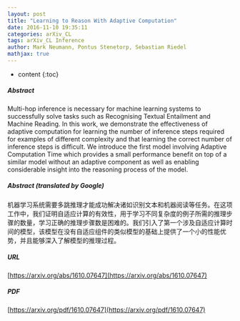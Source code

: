 ```yaml
---
layout: post
title: "Learning to Reason With Adaptive Computation"
date: 2016-11-10 19:35:11
categories: arXiv_CL
tags: arXiv_CL Inference
author: Mark Neumann, Pontus Stenetorp, Sebastian Riedel
mathjax: true
---
```


* content
{:toc}

##### Abstract
Multi-hop inference is necessary for machine learning systems to successfully solve tasks such as Recognising Textual Entailment and Machine Reading. In this work, we demonstrate the effectiveness of adaptive computation for learning the number of inference steps required for examples of different complexity and that learning the correct number of inference steps is difficult. We introduce the first model involving Adaptive Computation Time which provides a small performance benefit on top of a similar model without an adaptive component as well as enabling considerable insight into the reasoning process of the model.

##### Abstract (translated by Google)
机器学习系统需要多跳推理才能成功解决诸如识别文本和机器阅读等任务。在这项工作中，我们证明自适应计算的有效性，用于学习不同复杂度的例子所需的推理步骤的数量，学习正确的推理步骤数是困难的。我们引入了第一个涉及自适应计算时间的模型，该模型在没有自适应组件的类似模型的基础上提供了一个小的性能优势，并且能够深入了解模型的推理过程。

##### URL
[https://arxiv.org/abs/1610.07647](https://arxiv.org/abs/1610.07647)

##### PDF
[https://arxiv.org/pdf/1610.07647](https://arxiv.org/pdf/1610.07647)

